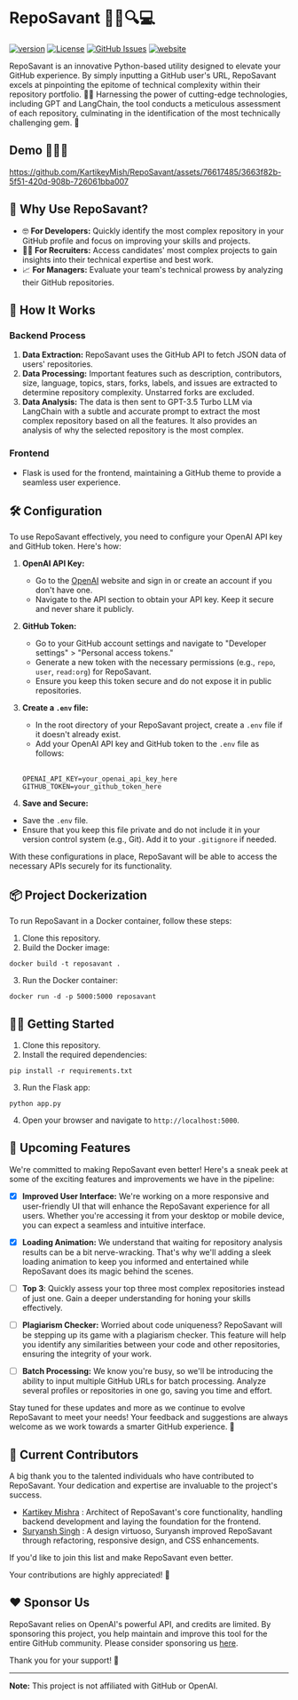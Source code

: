 # RepoSavant 🕵️‍♂️🔍💻

[![version](https://img.shields.io/badge/version-1.1.0--beta-yellow)](https://github.com/kartikeymish/reposavant)
[![License](https://img.shields.io/badge/license-MIT-blue.svg)](https://github.com/kartikeymish/RepoSavant/blob/main/LICENSE)
[![GitHub Issues](https://img.shields.io/github/issues/kartikeymish/RepoSavant.svg)](https://github.com/kartikeymish/RepoSavant/issues)
<a href="https://reposavant.vercel.app">
        <img alt="website" src="https://img.shields.io/website/http/huggingface.co/docs/transformers/index.svg?down_color=red&down_message=offline&up_message=online">
</a>
<!--[![GitHub Stars](https://img.shields.io/github/stars/kartikeymish/RepoSavant.svg)](https://github.com/kartikeymish/RepoSavant/stargazers)
[![GitHub Forks](https://img.shields.io/github/forks/kartikeymish/RepoSavant.svg)](https://github.com/kartikeymish/RepoSavant/issues)-->

RepoSavant is an innovative Python-based utility designed to elevate your GitHub experience. By simply inputting a GitHub user's URL, RepoSavant excels at pinpointing the epitome of technical complexity within their repository portfolio. 🕵️‍♂️ Harnessing the power of cutting-edge technologies, including GPT and LangChain, the tool conducts a meticulous assessment of each repository, culminating in the identification of the most technically challenging gem. 💎

## Demo 🧑🏻‍💻

https://github.com/KartikeyMish/RepoSavant/assets/76617485/3663f82b-5f51-420d-908b-726061bba007


## 🌟 Why Use RepoSavant?

- 🤓 **For Developers:** Quickly identify the most complex repository in your GitHub profile and focus on improving your skills and projects.
- 🕵️‍♀️ **For Recruiters:** Access candidates' most complex projects to gain insights into their technical expertise and best work.
- 📈 **For Managers:** Evaluate your team's technical prowess by analyzing their GitHub repositories.

## 🧐 How It Works

### Backend Process

1. **Data Extraction:** RepoSavant uses the GitHub API to fetch JSON data of users' repositories.
2. **Data Processing:** Important features such as description, contributors, size, language, topics, stars, forks, labels, and issues are extracted to determine repository complexity. Unstarred forks are excluded.
3. **Data Analysis:** The data is then sent to GPT-3.5 Turbo LLM via LangChain with a subtle and accurate prompt to extract the most complex repository based on all the features. It also provides an analysis of why the selected repository is the most complex.

### Frontend

- Flask is used for the frontend, maintaining a GitHub theme to provide a seamless user experience.

## 🛠️ Configuration

To use RepoSavant effectively, you need to configure your OpenAI API key and GitHub token. Here's how:

1. **OpenAI API Key:**
   - Go to the [OpenAI](https://platform.openai.com/account/api-keys) website and sign in or create an account if you don't have one.
   - Navigate to the API section to obtain your API key. Keep it secure and never share it publicly.

2. **GitHub Token:**
   - Go to your GitHub account settings and navigate to "Developer settings" > "Personal access tokens."
   - Generate a new token with the necessary permissions (e.g., `repo`, `user`, `read:org`) for RepoSavant.
   - Ensure you keep this token secure and do not expose it in public repositories.

3. **Create a `.env` file:**
   - In the root directory of your RepoSavant project, create a `.env` file if it doesn't already exist.
   - Add your OpenAI API key and GitHub token to the `.env` file as follows:
   <br>
   
    ```.env[]
    OPENAI_API_KEY=your_openai_api_key_here
    GITHUB_TOKEN=your_github_token_here
    ```
4. **Save and Secure:**
- Save the `.env` file.
- Ensure that you keep this file private and do not include it in your version control system (e.g., Git). Add it to your `.gitignore` if needed.

With these configurations in place, RepoSavant will be able to access the necessary APIs securely for its functionality.

## 📦 Project Dockerization

To run RepoSavant in a Docker container, follow these steps:

1. Clone this repository.
2. Build the Docker image:
```bash[]
docker build -t reposavant .
```
3. Run the Docker container:
```bash[]
docker run -d -p 5000:5000 reposavant
```

## 🏃‍♂️ Getting Started

1. Clone this repository.
2. Install the required dependencies:
```bash[]
pip install -r requirements.txt
```
3. Run the Flask app:
```bash[]
python app.py
``` 
 4. Open your browser and navigate to `http://localhost:5000`.

## 🚀 Upcoming Features

We're committed to making RepoSavant even better! Here's a sneak peek at some of the exciting features and improvements we have in the pipeline:

- [x] **Improved User Interface:** We're working on a more responsive and user-friendly UI that will enhance the RepoSavant experience for all users. Whether you're accessing it from your desktop or mobile device, you can expect a seamless and intuitive interface.

- [x] **Loading Animation:** We understand that waiting for repository analysis results can be a bit nerve-wracking. That's why we'll adding a sleek loading animation to keep you informed and entertained while RepoSavant does its magic behind the scenes.

- [ ] **Top 3**: Quickly assess your top three most complex repositories instead of just one. Gain a deeper understanding for honing your skills effectively.

- [ ] **Plagiarism Checker:** Worried about code uniqueness? RepoSavant will be stepping up its game with a plagiarism checker. This feature will help you identify any similarities between your code and other repositories, ensuring the integrity of your work.

- [ ] **Batch Processing:** We know you're busy, so we'll be introducing the ability to input multiple GitHub URLs for batch processing. Analyze several profiles or repositories in one go, saving you time and effort.


Stay tuned for these updates and more as we continue to evolve RepoSavant to meet your needs! Your feedback and suggestions are always welcome as we work towards a smarter GitHub experience. 🌟


## 🙌 Current Contributors

A big thank you to the talented individuals who have contributed to RepoSavant. Your dedication and expertise are invaluable to the project's success. 

- [Kartikey Mishra](https://github.com/kartikeymish) :  Architect of RepoSavant's core functionality, handling backend development and laying the foundation for the frontend.
- [Suryansh Singh](https://github.com/suryanshsingh2001) : A design virtuoso, Suryansh improved RepoSavant through refactoring, responsive design, and CSS enhancements.

If you'd like to join this list and make RepoSavant even better.

Your contributions are highly appreciated! 🌟

## ❤️ Sponsor Us

RepoSavant relies on OpenAI's powerful API, and credits are limited. By sponsoring this project, you help maintain and improve this tool for the entire GitHub community. Please consider sponsoring us [here](https://github.com/sponsors/KartikeyMish).

Thank you for your support! 🙏

---

**Note:** This project is not affiliated with GitHub or OpenAI.

